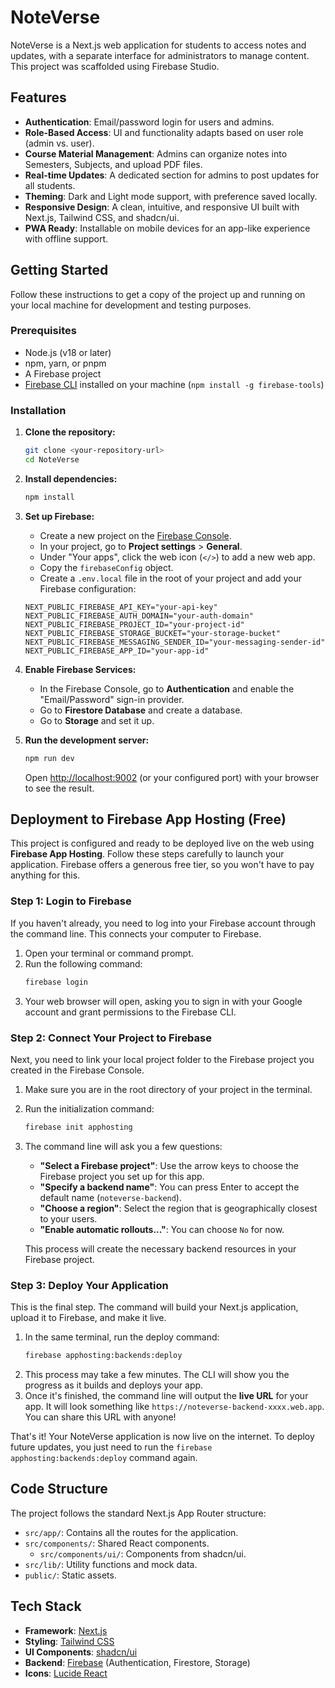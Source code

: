 # NoteVerse

NoteVerse is a Next.js web application for students to access notes and updates, with a separate interface for administrators to manage content. This project was scaffolded using Firebase Studio.

## Features

- **Authentication**: Email/password login for users and admins.
- **Role-Based Access**: UI and functionality adapts based on user role (admin vs. user).
- **Course Material Management**: Admins can organize notes into Semesters, Subjects, and upload PDF files.
- **Real-time Updates**: A dedicated section for admins to post updates for all students.
- **Theming**: Dark and Light mode support, with preference saved locally.
- **Responsive Design**: A clean, intuitive, and responsive UI built with Next.js, Tailwind CSS, and shadcn/ui.
- **PWA Ready**: Installable on mobile devices for an app-like experience with offline support.

## Getting Started

Follow these instructions to get a copy of the project up and running on your local machine for development and testing purposes.

### Prerequisites

- Node.js (v18 or later)
- npm, yarn, or pnpm
- A Firebase project
- [Firebase CLI](https://firebase.google.com/docs/cli) installed on your machine (`npm install -g firebase-tools`)

### Installation

1.  **Clone the repository:**
    ```bash
    git clone <your-repository-url>
    cd NoteVerse
    ```

2.  **Install dependencies:**
    ```bash
    npm install
    ```

3.  **Set up Firebase:**
    - Create a new project on the [Firebase Console](https://console.firebase.google.com/).
    - In your project, go to **Project settings** > **General**.
    - Under "Your apps", click the web icon (`</>`) to add a new web app.
    - Copy the `firebaseConfig` object.
    - Create a `.env.local` file in the root of your project and add your Firebase configuration:

    ```.env.local
    NEXT_PUBLIC_FIREBASE_API_KEY="your-api-key"
    NEXT_PUBLIC_FIREBASE_AUTH_DOMAIN="your-auth-domain"
    NEXT_PUBLIC_FIREBASE_PROJECT_ID="your-project-id"
    NEXT_PUBLIC_FIREBASE_STORAGE_BUCKET="your-storage-bucket"
    NEXT_PUBLIC_FIREBASE_MESSAGING_SENDER_ID="your-messaging-sender-id"
    NEXT_PUBLIC_FIREBASE_APP_ID="your-app-id"
    ```

4.  **Enable Firebase Services:**
    - In the Firebase Console, go to **Authentication** and enable the "Email/Password" sign-in provider.
    - Go to **Firestore Database** and create a database.
    - Go to **Storage** and set it up.

5.  **Run the development server:**
    ```bash
    npm run dev
    ```

    Open [http://localhost:9002](http://localhost:9002) (or your configured port) with your browser to see the result.

## Deployment to Firebase App Hosting (Free)

This project is configured and ready to be deployed live on the web using **Firebase App Hosting**. Follow these steps carefully to launch your application. Firebase offers a generous free tier, so you won't have to pay anything for this.

### Step 1: Login to Firebase

If you haven't already, you need to log into your Firebase account through the command line. This connects your computer to Firebase.

1.  Open your terminal or command prompt.
2.  Run the following command:
    ```bash
    firebase login
    ```
3.  Your web browser will open, asking you to sign in with your Google account and grant permissions to the Firebase CLI.

### Step 2: Connect Your Project to Firebase

Next, you need to link your local project folder to the Firebase project you created in the Firebase Console.

1.  Make sure you are in the root directory of your project in the terminal.
2.  Run the initialization command:
    ```bash
    firebase init apphosting
    ```
3.  The command line will ask you a few questions:
    *   **"Select a Firebase project"**: Use the arrow keys to choose the Firebase project you set up for this app.
    *   **"Specify a backend name"**: You can press Enter to accept the default name (`noteverse-backend`).
    *   **"Choose a region"**: Select the region that is geographically closest to your users.
    *   **"Enable automatic rollouts..."**: You can choose `No` for now.

    This process will create the necessary backend resources in your Firebase project.

### Step 3: Deploy Your Application

This is the final step. The command will build your Next.js application, upload it to Firebase, and make it live.

1.  In the same terminal, run the deploy command:
    ```bash
    firebase apphosting:backends:deploy
    ```
2.  This process may take a few minutes. The CLI will show you the progress as it builds and deploys your app.
3.  Once it's finished, the command line will output the **live URL** for your app. It will look something like `https://noteverse-backend-xxxx.web.app`. You can share this URL with anyone!

That's it! Your NoteVerse application is now live on the internet. To deploy future updates, you just need to run the `firebase apphosting:backends:deploy` command again.

## Code Structure

The project follows the standard Next.js App Router structure:

-   `src/app/`: Contains all the routes for the application.
-   `src/components/`: Shared React components.
    -   `src/components/ui/`: Components from shadcn/ui.
-   `src/lib/`: Utility functions and mock data.
-   `public/`: Static assets.

## Tech Stack

-   **Framework**: [Next.js](https://nextjs.org/)
-   **Styling**: [Tailwind CSS](https://tailwindcss.com/)
-   **UI Components**: [shadcn/ui](https://ui.shadcn.com/)
-   **Backend**: [Firebase](https://firebase.google.com/) (Authentication, Firestore, Storage)
-   **Icons**: [Lucide React](https://lucide.dev/guide/packages/lucide-react)
